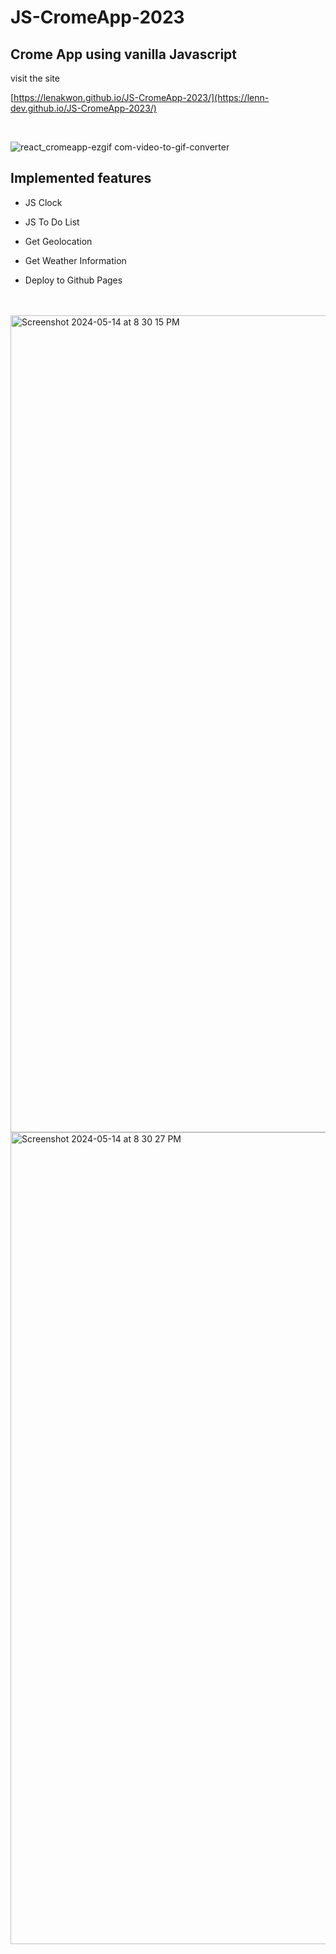 # JS-CromeApp-2023
## Crome App using vanilla Javascript

visit the site

[https://lenakwon.github.io/JS-CromeApp-2023/](https://lenn-dev.github.io/JS-CromeApp-2023/)

</br>

![react_cromeapp-ezgif com-video-to-gif-converter](https://github.com/lenn-dev/JS-CromeApp-2023/assets/37726487/e9b8471c-cb1a-4437-9726-9ef6921a3159)


## Implemented features

- JS Clock

- JS To Do List

- Get Geolocation

- Get Weather Information

- Deploy to Github Pages

</br>
</br>

<img width="1307" alt="Screenshot 2024-05-14 at 8 30 15 PM" src="https://github.com/lenn-dev/JS-CromeApp-2023/assets/37726487/0353933f-3b9b-413e-8571-c53a82c12829">

<img width="1299" alt="Screenshot 2024-05-14 at 8 30 27 PM" src="https://github.com/lenn-dev/JS-CromeApp-2023/assets/37726487/0ec7e635-23a2-468c-b69e-1584c5295f41">




